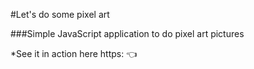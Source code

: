 #Let's do some pixel art

###Simple JavaScript application to do pixel art pictures

*See it in action here https:   👈

